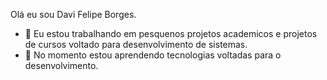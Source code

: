 Olá eu sou Davi Felipe Borges.

- 🔭 Eu estou trabalhando em pesquenos projetos academicos e projetos de cursos voltado para desenvolvimento de sistemas.
- 🌱 No momento estou aprendendo tecnologias voltadas para o desenvolvimento.
